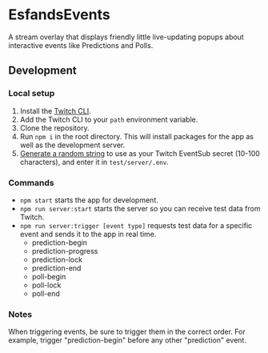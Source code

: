 # EsfandsEvents

A stream overlay that displays friendly little live-updating popups about interactive events like Predictions and Polls.

## Development

### Local setup

1. Install the [Twitch CLI](https://dev.twitch.tv/docs/cli).
1. Add the Twitch CLI to your `path` environment variable.
1. Clone the repository.
1. Run `npm i` in the root directory. This will install packages for the app as well as the development server.
1. [Generate a random string](https://passwordsgenerator.net) to use as your Twitch EventSub secret (10-100 characters), and enter it in `test/server/.env`.

### Commands

- `npm start` starts the app for development.
- `npm run server:start` starts the server so you can receive test data from Twitch.
- `npm run server:trigger [event type]` requests test data for a specific event and sends it to the app in real time.
  - prediction-begin
  - prediction-progress
  - prediction-lock
  - prediction-end
  - poll-begin
  - poll-lock
  - poll-end

### Notes

When triggering events, be sure to trigger them in the correct order. For example, trigger "prediction-begin" before any other "prediction" event.
